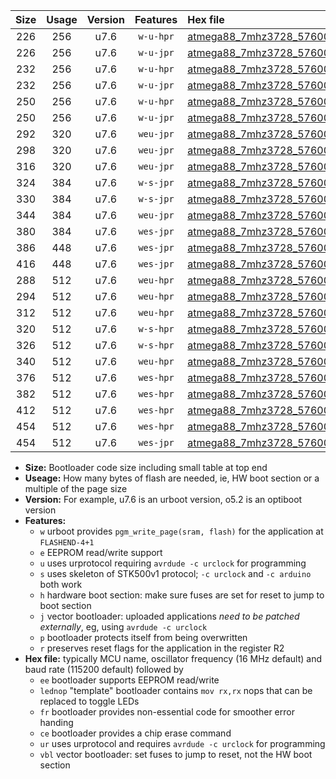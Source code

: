 |Size|Usage|Version|Features|Hex file|
|:-:|:-:|:-:|:-:|:--|
|226|256|u7.6|`w-u-hpr`|[atmega88_7mhz3728_57600bps_ur.hex](https://raw.githubusercontent.com/stefanrueger/urboot/main/atmega88_7mhz3728_57600bps_ur.hex)|
|226|256|u7.6|`w-u-jpr`|[atmega88_7mhz3728_57600bps_ur_vbl.hex](https://raw.githubusercontent.com/stefanrueger/urboot/main/atmega88_7mhz3728_57600bps_ur_vbl.hex)|
|232|256|u7.6|`w-u-hpr`|[atmega88_7mhz3728_57600bps_lednop_ur.hex](https://raw.githubusercontent.com/stefanrueger/urboot/main/atmega88_7mhz3728_57600bps_lednop_ur.hex)|
|232|256|u7.6|`w-u-jpr`|[atmega88_7mhz3728_57600bps_lednop_ur_vbl.hex](https://raw.githubusercontent.com/stefanrueger/urboot/main/atmega88_7mhz3728_57600bps_lednop_ur_vbl.hex)|
|250|256|u7.6|`w-u-hpr`|[atmega88_7mhz3728_57600bps_lednop_fr_ur.hex](https://raw.githubusercontent.com/stefanrueger/urboot/main/atmega88_7mhz3728_57600bps_lednop_fr_ur.hex)|
|250|256|u7.6|`w-u-jpr`|[atmega88_7mhz3728_57600bps_lednop_fr_ur_vbl.hex](https://raw.githubusercontent.com/stefanrueger/urboot/main/atmega88_7mhz3728_57600bps_lednop_fr_ur_vbl.hex)|
|292|320|u7.6|`weu-jpr`|[atmega88_7mhz3728_57600bps_ee_ur_vbl.hex](https://raw.githubusercontent.com/stefanrueger/urboot/main/atmega88_7mhz3728_57600bps_ee_ur_vbl.hex)|
|298|320|u7.6|`weu-jpr`|[atmega88_7mhz3728_57600bps_ee_lednop_ur_vbl.hex](https://raw.githubusercontent.com/stefanrueger/urboot/main/atmega88_7mhz3728_57600bps_ee_lednop_ur_vbl.hex)|
|316|320|u7.6|`weu-jpr`|[atmega88_7mhz3728_57600bps_ee_lednop_fr_ur_vbl.hex](https://raw.githubusercontent.com/stefanrueger/urboot/main/atmega88_7mhz3728_57600bps_ee_lednop_fr_ur_vbl.hex)|
|324|384|u7.6|`w-s-jpr`|[atmega88_7mhz3728_57600bps_vbl.hex](https://raw.githubusercontent.com/stefanrueger/urboot/main/atmega88_7mhz3728_57600bps_vbl.hex)|
|330|384|u7.6|`w-s-jpr`|[atmega88_7mhz3728_57600bps_lednop_vbl.hex](https://raw.githubusercontent.com/stefanrueger/urboot/main/atmega88_7mhz3728_57600bps_lednop_vbl.hex)|
|344|384|u7.6|`weu-jpr`|[atmega88_7mhz3728_57600bps_ee_lednop_fr_ce_ur_vbl.hex](https://raw.githubusercontent.com/stefanrueger/urboot/main/atmega88_7mhz3728_57600bps_ee_lednop_fr_ce_ur_vbl.hex)|
|380|384|u7.6|`wes-jpr`|[atmega88_7mhz3728_57600bps_ee_vbl.hex](https://raw.githubusercontent.com/stefanrueger/urboot/main/atmega88_7mhz3728_57600bps_ee_vbl.hex)|
|386|448|u7.6|`wes-jpr`|[atmega88_7mhz3728_57600bps_ee_lednop_vbl.hex](https://raw.githubusercontent.com/stefanrueger/urboot/main/atmega88_7mhz3728_57600bps_ee_lednop_vbl.hex)|
|416|448|u7.6|`wes-jpr`|[atmega88_7mhz3728_57600bps_ee_lednop_fr_vbl.hex](https://raw.githubusercontent.com/stefanrueger/urboot/main/atmega88_7mhz3728_57600bps_ee_lednop_fr_vbl.hex)|
|288|512|u7.6|`weu-hpr`|[atmega88_7mhz3728_57600bps_ee_ur.hex](https://raw.githubusercontent.com/stefanrueger/urboot/main/atmega88_7mhz3728_57600bps_ee_ur.hex)|
|294|512|u7.6|`weu-hpr`|[atmega88_7mhz3728_57600bps_ee_lednop_ur.hex](https://raw.githubusercontent.com/stefanrueger/urboot/main/atmega88_7mhz3728_57600bps_ee_lednop_ur.hex)|
|312|512|u7.6|`weu-hpr`|[atmega88_7mhz3728_57600bps_ee_lednop_fr_ur.hex](https://raw.githubusercontent.com/stefanrueger/urboot/main/atmega88_7mhz3728_57600bps_ee_lednop_fr_ur.hex)|
|320|512|u7.6|`w-s-hpr`|[atmega88_7mhz3728_57600bps.hex](https://raw.githubusercontent.com/stefanrueger/urboot/main/atmega88_7mhz3728_57600bps.hex)|
|326|512|u7.6|`w-s-hpr`|[atmega88_7mhz3728_57600bps_lednop.hex](https://raw.githubusercontent.com/stefanrueger/urboot/main/atmega88_7mhz3728_57600bps_lednop.hex)|
|340|512|u7.6|`weu-hpr`|[atmega88_7mhz3728_57600bps_ee_lednop_fr_ce_ur.hex](https://raw.githubusercontent.com/stefanrueger/urboot/main/atmega88_7mhz3728_57600bps_ee_lednop_fr_ce_ur.hex)|
|376|512|u7.6|`wes-hpr`|[atmega88_7mhz3728_57600bps_ee.hex](https://raw.githubusercontent.com/stefanrueger/urboot/main/atmega88_7mhz3728_57600bps_ee.hex)|
|382|512|u7.6|`wes-hpr`|[atmega88_7mhz3728_57600bps_ee_lednop.hex](https://raw.githubusercontent.com/stefanrueger/urboot/main/atmega88_7mhz3728_57600bps_ee_lednop.hex)|
|412|512|u7.6|`wes-hpr`|[atmega88_7mhz3728_57600bps_ee_lednop_fr.hex](https://raw.githubusercontent.com/stefanrueger/urboot/main/atmega88_7mhz3728_57600bps_ee_lednop_fr.hex)|
|454|512|u7.6|`wes-hpr`|[atmega88_7mhz3728_57600bps_ee_lednop_fr_ce.hex](https://raw.githubusercontent.com/stefanrueger/urboot/main/atmega88_7mhz3728_57600bps_ee_lednop_fr_ce.hex)|
|454|512|u7.6|`wes-jpr`|[atmega88_7mhz3728_57600bps_ee_lednop_fr_ce_vbl.hex](https://raw.githubusercontent.com/stefanrueger/urboot/main/atmega88_7mhz3728_57600bps_ee_lednop_fr_ce_vbl.hex)|

- **Size:** Bootloader code size including small table at top end
- **Useage:** How many bytes of flash are needed, ie, HW boot section or a multiple of the page size
- **Version:** For example, u7.6 is an urboot version, o5.2 is an optiboot version
- **Features:**
  + `w` urboot provides `pgm_write_page(sram, flash)` for the application at `FLASHEND-4+1`
  + `e` EEPROM read/write support
  + `u` uses urprotocol requiring `avrdude -c urclock` for programming
  + `s` uses skeleton of STK500v1 protocol; `-c urclock` and `-c arduino` both work
  + `h` hardware boot section: make sure fuses are set for reset to jump to boot section
  + `j` vector bootloader: uploaded applications *need to be patched externally*, eg, using `avrdude -c urclock`
  + `p` bootloader protects itself from being overwritten
  + `r` preserves reset flags for the application in the register R2
- **Hex file:** typically MCU name, oscillator frequency (16 MHz default) and baud rate (115200 default) followed by
  + `ee` bootloader supports EEPROM read/write
  + `lednop` "template" bootloader contains `mov rx,rx` nops that can be replaced to toggle LEDs
  + `fr` bootloader provides non-essential code for smoother error handing
  + `ce` bootloader provides a chip erase command
  + `ur` uses urprotocol and requires `avrdude -c urclock` for programming
  + `vbl` vector bootloader: set fuses to jump to reset, not the HW boot section
